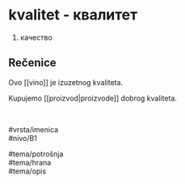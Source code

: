 # kvalitet - квалитет

1. качество

## Rečenice

Ovo [[vino]] je izuzetnog kvaliteta.

Kupujemo [[proizvod|proizvode]] dobrog kvaliteta.

<br>

#vrsta/imenica  
#nivo/B1  

#tema/potrošnja  
#tema/hrana  
#tema/opis  
